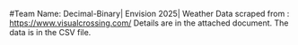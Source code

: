 #Team Name: Decimal-Binary|
Envision 2025|
Weather Data scraped from : https://www.visualcrossing.com/
Details are in the attached document. 
The data is in the CSV file.
